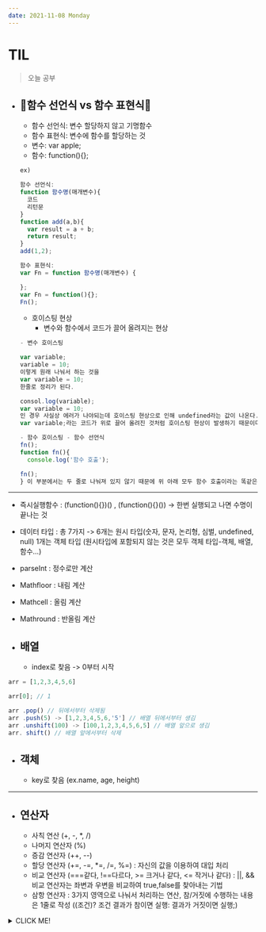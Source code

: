 ```yaml
---
date: 2021-11-08 Monday
---
```


# TIL

> 오늘 공부
- **🌝함수 선언식 vs 함수 표현식🌝**
  -  
  - 함수 선언식: 변수 할당하지 않고 기명함수 
  - 함수 표현식: 변수에 함수를 할당하는 것
  - 변수: var apple;
  - 함수: function(){};

  ``` js
  ex)
  
  함수 선언식: 
  function 함수명(매개변수){
    코드
    리턴문
  }
  function add(a,b){
    var result = a + b;
    return result;
  }
  add(1,2);

  함수 표현식:
  var Fn = function 함수명(매개변수) {

  };
  var Fn = function(){};
  Fn();
  ```

  - 호이스팅 현상
    - 변수와 함수에서 코드가 끌어 올려지는 현상
  ```js
  - 변수 호이스팅

  var variable;
  variable = 10;
  이렇게 원래 나눠서 하는 것을
  var variable = 10;
  한줄로 정리가 된다.

  consol.log(variable);
  var variable = 10;
  인 경우 사실상 에러가 나야되는데 호이스팅 현상으로 인해 undefined라는 값이 나온다.
  var variable;라는 코드가 위로 끌어 올려진 것처럼 호이스팅 현상이 발생하기 때문이다.

  - 함수 호이스팅 - 함수 선언식
  fn();
  function fn(){
    console.log('함수 호출');

  fn();
  } 이 부분에서는 두 줄로 나눠져 있지 않기 때문에 위 아래 모두 함수 호출이라는 똑같은 값이 나온다.
-----

- 즉시실행함수 : (function(){})() , (function(){}())
            -> 한번 실행되고 나면 수명이 끝나는 것

- 데이터 타입 : 총 7가지 -> 6개는 원시 타입(숫자, 문자, 논리형, 심벌, undefined, null) 1개는 객체 타입 (원시타입에 포함되지 않는 것은 모두 객체 타입-객체, 배열, 함수...)

- parseInt : 정수로만 계산
- Mathfloor : 내림 계산
- Mathcell : 올림 계산
- Mathround : 반올림 계산

- 배열
  -
  - index로 찾음 -> 0부터 시작
```js
arr = [1,2,3,4,5,6]

arr[0]; // 1

arr .pop() // 뒤에서부터 삭제됨
arr .push(5) -> [1,2,3,4,5,6,'5'] // 배열 뒤에서부터 생김
arr .unshift(100) -> [100,1,2,3,4,5,6,5] // 배열 앞으로 생김
arr. shift() // 배열 앞에서부터 삭제
```

- 객체 
  -
  - key로 찾음 (ex.name, age, height)
---
- 연산자
  -
  - 사칙 연산 (+, -, *, /)
  - 나머지 연산자 (%)
  - 증감 연산자 (++, --)
  - 할당 연산자 (+=, -=, *=, /=, %=) : 자신의 값을 이용하여 대입 처리
  - 비교 연산자 (===같다, !==다르다, >= 크거나 같다, <= 작거나 같다) : ||, && 비교 연산자는 좌변과 우변을 비교하여 true,false를 찾아내는 기법
  - 삼항 연산자 : 3가지 영역으로 나눠서 처리하는 연산, 참/거짓에 수행하는 내용은 1줄로 작성
  ((조건)? 조건 결과가 참이면 실행: 결과가 거짓이면 실행;)  


<details>
<summary>CLICK ME!</summary>  

- https://www.zerocho.com/category/JavaScript/post/572f55d773b6f3c5fdbf4426
- https://im-developer.tistory.com/57
- https://mesonia.tistory.com/138

</detials>  
